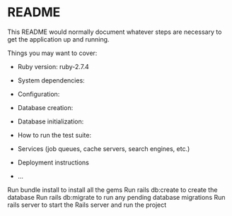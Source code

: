 # README

This README would normally document whatever steps are necessary to get the
application up and running.

Things you may want to cover:

* Ruby version: ruby-2.7.4

* System dependencies: 

* Configuration:

* Database creation:

* Database initialization:

* How to run the test suite:

* Services (job queues, cache servers, search engines, etc.)

* Deployment instructions

* ...

Run bundle install to install all the gems
Run rails db:create to create the database
Run rails db:migrate to run any pending database migrations
Run rails server to start the Rails server and run the project